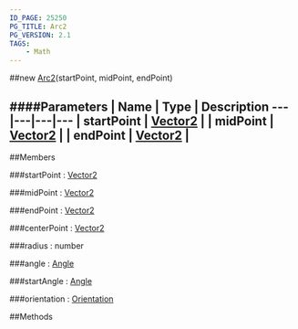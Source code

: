 ```yaml
---
ID_PAGE: 25250
PG_TITLE: Arc2
PG_VERSION: 2.1
TAGS:
    - Math
---
```

##new [Arc2](/classes/Arc2)(startPoint, midPoint, endPoint)




####Parameters
 | Name | Type | Description
---|---|---|---
 | startPoint | [Vector2](/classes/Vector2) | 
 | midPoint | [Vector2](/classes/Vector2) | 
 | endPoint | [Vector2](/classes/Vector2) | 
---

##Members

###startPoint : [Vector2](/classes/Vector2)




###midPoint : [Vector2](/classes/Vector2)




###endPoint : [Vector2](/classes/Vector2)




###centerPoint : [Vector2](/classes/Vector2)




###radius : number




###angle : [Angle](/classes/Angle)




###startAngle : [Angle](/classes/Angle)




###orientation : [Orientation](/classes/Orientation)




##Methods
